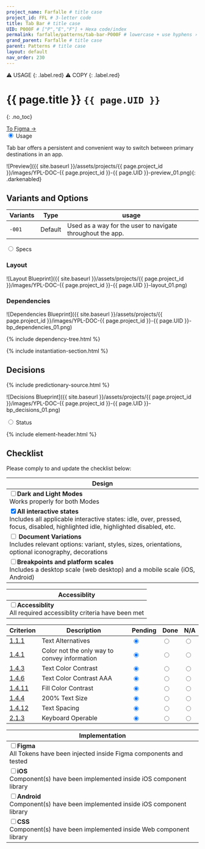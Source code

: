 ```yaml
---
project_name: Farfalle # title case
project_id: FFL # 3-letter code
title: Tab Bar # title case
UID: P000F # ["P","E","F"] + Hexa code/index
permalink: farfalle/patterns/tab-bar-P000F # lowercase + use hyphens › https://tinyurl.com/27kmc4rb
grand_parent: Farfalle # title case
parent: Patterns # title case
layout: default
nav_order: 230
---
```


<div class="maintenance-tags" markdown=1>
⚠️ USAGE
{: .label.red}
⚠️ COPY
{: .label.red}
</div>

# {{ page.title }} `{{ page.UID }}`
{: .no_toc}

<div class="figma-refs">
  <a href="{{site.data[page.project_id][page.UID].meta.figmaLink}}" class="btn iconed figmaBadge">To Figma →</a>
</div>

<div class="tabs">
  <input type="radio" name="tabs_section_name" id="tab_name_01" checked="checked">
  <label for="tab_name_01" class="fatTab">Usage</label>
  <div class="tab" markdown="1">
<!-- ================ -->
<!-- ==== USAGE ===== -->
<!-- ================ -->

<p>
  Tab bar offers a persistent and convenient way to switch between primary destinations in an app.
</p>

![Preview]({{ site.baseurl }}/assets/projects/{{ page.project_id }}/images/YPL-DOC-{{ page.project_id }}-{{ page.UID }}-preview_01.png){: .darkenabled}
<!-- ![Preview]({{site.baseurl}}/assets/projects/{{page.project_id}}/images/YPL-DOC-imgPlaceholder-Full.png){: .darkenabled} -->

<!-- - TOC
{:toc} -->


## Variants and Options

<!-- IF TABS ARE REQUIRED -->

<!-- <div class="tabs">
  <input type="radio" name="variants" id="variant_UID1" checked="checked">
  <label for="variant_UID1">Variant_UID1</label>
  <div class="tab" markdown="1">
![Preview]({{site.baseurl}}/assets/projects/{{page.project_id}}/images/YPL-DOC-FFL-P0013-YYY-preview_01.png){: .darkenabled}
Variant_Preview_#1
  </div>
  <input type="radio" name="variants" id="variant_UID2">
  <label for="variant_UID2">Variant_UID2</label>
  <div class="tab" markdown="1">
![Preview]({{site.baseurl}}/assets/projects/{{page.project_id}}/images/YPL-DOC-FFL-P0013-YYY-preview_02.png){: .darkenabled}
Variant_Preview_#2
  </div>
  <input type="radio" name="variants" id="variant_UID3">
  <label for="variant_UID3">Variant_UID3</label>
  <div class="tab" markdown="1">
![Preview]({{site.baseurl}}/assets/projects/{{page.project_id}}/images/YPL-DOC-FFL-P0013-YYY-preview_03.png){: .darkenabled}
Variant_Preview_#3
  </div>  
</div> -->


<!-- ![Variations]({{ site.baseurl }}/assets/projects/{{ page.project_id }}/images/YPL-DOC-{{ page.project_id }}-{{ page.UID }}-variations_01.png){: .darkenabled} -->
<!-- ![Variations]({{site.baseurl}}/assets/projects/{{page.project_id}}/images/YPL-DOC-imgPlaceholder-Full.png){: .darkenabled} -->


<table id="variants-options">
  <!-- <caption>my caption</caption> -->
  <thead>
    <tr>
      <th>Variants</th>
      <th>Type</th>
      <th>usage</th>
    </tr>
  </thead>
  <tbody>
    <tr>
      <td><code>-001</code></td>
      <td>Default</td>
      <td>Used as a way for the user to navigate throughout the app.</td>
    </tr>   
  </tbody>
</table>

<!-- ## Usage Examples -->
  
  </div>
  <input type="radio" name="tabs_section_name" id="tab_name_02">
  <label for="tab_name_02" class="fatTab">Specs</label>
  <div class="tab" markdown="1">
<!-- ================= -->
<!-- ==== SPECS ====== -->
<!-- ================= -->

### Layout


![Layout Blueprint]({{ site.baseurl }}/assets/projects/{{ page.project_id }}/images/YPL-DOC-{{ page.project_id }}-{{ page.UID }}-layout_01.png)
<!-- ![Layout Blueprint]({{site.baseurl}}/assets/projects/{{page.project_id}}/images/YPL-DOC-imgPlaceholder-Full.png){: .darkenabled} -->



### Dependencies


![Dependencies Blueprint]({{ site.baseurl }}/assets/projects/{{ page.project_id }}/images/YPL-DOC-{{ page.project_id }}-{{ page.UID }}-bp_dependencies_01.png)
<!-- ![Dependencies Blueprint]({{site.baseurl}}/assets/projects/{{page.project_id}}/images/YPL-DOC-imgPlaceholder-Full.png){: .darkenabled} -->



{% include dependency-tree.html %}

{% include instantiation-section.html %}

## Decisions

{% include predictionary-source.html %}

![Decisions Blueprint]({{ site.baseurl }}/assets/projects/{{ page.project_id }}/images/YPL-DOC-{{ page.project_id }}-{{ page.UID }}-bp_decisions_01.png)
<!-- ![Decisions Blueprint]({{site.baseurl}}/assets/projects/{{page.project_id}}/images/YPL-DOC-imgPlaceholder-Full.png){: .darkenabled} -->

<!-- ### Options -->


<!-- ![Variations]({{ site.baseurl }}/assets/projects/{{ page.project_id }}/images/YPL-DOC-{{ page.project_id }}-{{ page.UID }}-variations_01.png){: .darkenabled} -->
<!-- ![Variations]({{site.baseurl}}/assets/projects/{{page.project_id}}/images/YPL-DOC-imgPlaceholder-Full.png){: .darkenabled} -->

  </div>
  <input type="radio" name="tabs_section_name" id="tab_name_03">
  <label for="tab_name_03" class="fatTab">Status</label>
  <div class="tab" markdown="1">
<!-- ================= -->
<!-- ==== STATUS ===== -->
<!-- ================= -->

{% include element-header.html %}
<!-- FIXME: remove unused variants -->


## Checklist

Please comply to and update the checklist below:

| Design |
| --- |
| <input type="checkbox" data-status-category="design" class="checklistItem"><strong>Dark and Light Modes</strong><br>Works properly for both Modes |
| <input type="checkbox" data-status-category="design" class="checklistItem" checked><strong>All interactive states</strong><br>Includes all applicable interactive states: idle, over, pressed, focus, disabled, highlighted idle, highlighted disabled, etc. |
| <input type="checkbox" data-status-category="design" class="checklistItem"> <strong>Document Variations</strong><br>Includes relevant options: variant, styles, sizes, orientations, optional iconography, decorations |
| <input type="checkbox" data-status-category="design" class="checklistItem"><strong>Breakpoints and platform scales</strong><br>Includes a desktop scale (web desktop) and a mobile scale (iOS, Android)|

| Accessiblity |
| --- |
| <input type="checkbox" data-status-category="accessibility-global" class="checklistItem"><strong>Accessiblity</strong><br>All required accessiblity criteria have been met |

<table class="Last3ThCentered">
    <thead>
    <tr>
        <th>Criterion</th>
        <th>Description</th>
        <th>Pending</th>
        <th>Done</th>
        <th>N/A</th>
    </tr>
    </thead>
    <tbody>
    <tr>
        <td><a href="https://www.w3.org/TR/WCAG21/#text-alternatives">1.1.1</a></td>
        <td>Text Alternatives</td>
        <td><input type="radio"  data-status-category="accessibility" id="WCAG_1_1_1P" name="WCAG_1_1_1" value="pending" checked></td>
        <td><input type="radio"  data-status-category="accessibility" id="WCAG_1_1_1D" name="WCAG_1_1_1" value="done"></td>
        <td><input type="radio"  data-status-category="accessibility" id="WCAG_1_1_1N" name="WCAG_1_1_1" value="N/A"></td>
    </tr>
    <tr>
        <td><a href="https://www.w3.org/TR/WCAG21/#use-of-color">1.4.1</a></td>
        <td>Color not the only way to convey information</td>
        <td><input type="radio"  data-status-category="accessibility" id="WCAG_1_4_1P" name="WCAG_1_4_1" value="pending" checked></td>
        <td><input type="radio"  data-status-category="accessibility" id="WCAG_1_4_1D" name="WCAG_1_4_1" value="done"></td>
        <td><input type="radio"  data-status-category="accessibility" id="WCAG_1_4_1N" name="WCAG_1_4_1" value="N/A"></td>
    </tr>
    <tr>
        <td><a href="https://www.w3.org/TR/WCAG21/#contrast-minimum">1.4.3</a></td>
        <td>Text Color Contrast</td>
        <td><input type="radio"  data-status-category="accessibility" id="WCAG_1_4_3P" name="WCAG_1_4_3" value="pending" checked></td>
        <td><input type="radio"  data-status-category="accessibility" id="WCAG_1_4_3D" name="WCAG_1_4_3" value="done"></td>
        <td><input type="radio"  data-status-category="accessibility" id="WCAG_1_4_3N" name="WCAG_1_4_3" value="N/A"></td>
    </tr>
    <tr>
        <td><a href="https://www.w3.org/TR/WCAG21/#contrast-enhanced">1.4.6</a></td>
        <td>Text Color Contrast AAA</td>
        <td><input type="radio"  data-status-category="accessibility" id="WCAG_1_4_6P" name="WCAG_1_4_6" value="pending" checked></td>
        <td><input type="radio"  data-status-category="accessibility" id="WCAG_1_4_6D" name="WCAG_1_4_6" value="done"></td>
        <td><input type="radio"  data-status-category="accessibility" id="WCAG_1_4_6N" name="WCAG_1_4_6" value="N/A"></td>
    </tr>
    <tr>
        <td><a href="https://www.w3.org/TR/WCAG21/#non-text-contrast">1.4.11</a></td>
        <td>Fill Color Contrast</td>
        <td><input type="radio"  data-status-category="accessibility" id="WCAG_1_4_11P" name="WCAG_1_4_11" value="pending" checked></td>
        <td><input type="radio"  data-status-category="accessibility" id="WCAG_1_4_11D" name="WCAG_1_4_11" value="done"></td>
        <td><input type="radio"  data-status-category="accessibility" id="WCAG_1_4_11N" name="WCAG_1_4_11" value="N/A"></td>
    </tr>
    <tr>
        <td><a href="https://www.w3.org/TR/WCAG21/#resize-text">1.4.4</a></td>
        <td>200% Text Size</td>
        <td><input type="radio"  data-status-category="accessibility" id="WCAG_1_4_4P" name="WCAG_1_4_4" value="pending" checked></td>
        <td><input type="radio"  data-status-category="accessibility" id="WCAG_1_4_4D" name="WCAG_1_4_4" value="done"></td>
        <td><input type="radio"  data-status-category="accessibility" id="WCAG_1_4_4N" name="WCAG_1_4_4" value="N/A"></td>
    </tr>
    <tr>
        <td><a href="https://www.w3.org/TR/WCAG21/#text-spacing">1.4.12</a></td>
        <td>Text Spacing</td>
        <td><input type="radio"  data-status-category="accessibility" id="WCAG_1_4_12P" name="WCAG_1_4_12" value="pending" checked></td>
        <td><input type="radio"  data-status-category="accessibility" id="WCAG_1_4_12D" name="WCAG_1_4_12" value="done"></td>
        <td><input type="radio"  data-status-category="accessibility" id="WCAG_1_4_12N" name="WCAG_1_4_12" value="N/A"></td>
    </tr>
    <tr>
        <td><a href="https://www.w3.org/TR/WCAG21/#keyboard-no-exception">2.1.3</a></td>
        <td>Keyboard Operable</td>
        <td><input type="radio"  data-status-category="accessibility" id="WCAG_2_1_3P" name="WCAG_2_1_3" value="pending" checked></td>
        <td><input type="radio"  data-status-category="accessibility" id="WCAG_2_1_3D" name="WCAG_2_1_3" value="done"></td>
        <td><input type="radio"  data-status-category="accessibility" id="WCAG_2_1_3N" name="WCAG_2_1_3" value="N/A"></td>
    </tr>
    </tbody>
</table>


| Implementation |
| --- |
| <input type="checkbox" data-status-category="implementation" class="checklistItem"><strong>Figma</strong><br>All Tokens have been injected inside Figma components and tested  |
| <input type="checkbox" data-status-category="implementation" class="checklistItem"><strong>iOS</strong><br>Component(s) have been implemented inside iOS component library     |
| <input type="checkbox" data-status-category="implementation" class="checklistItem"><strong>Android</strong><br>Component(s) have been implemented inside iOS component library |
| <input type="checkbox" data-status-category="implementation" class="checklistItem"><strong>CSS</strong><br>Component(s) have been implemented inside Web component library     |

  </div>  
</div>